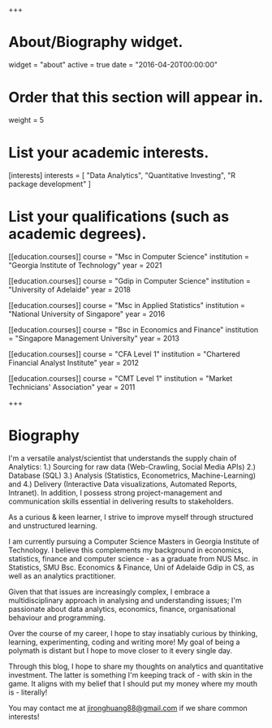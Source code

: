 +++
# About/Biography widget.
widget = "about"
active = true
date = "2016-04-20T00:00:00"

# Order that this section will appear in.
weight = 5

# List your academic interests.
[interests]
  interests = [
    "Data Analytics",
    "Quantitative Investing",
    "R package development"
  ]

# List your qualifications (such as academic degrees).
[[education.courses]]
  course = "Msc in Computer Science"
  institution = "Georgia Institute of Technology"
  year = 2021
  
[[education.courses]]
  course = "Gdip in Computer Science"
  institution = "University of Adelaide"
  year = 2018

[[education.courses]]
  course = "Msc in Applied Statistics"
  institution = "National University of Singapore"
  year = 2016
  
[[education.courses]]
  course = "Bsc in Economics and Finance"
  institution = "Singapore Management University"
  year = 2013

[[education.courses]]
  course = "CFA Level 1"
  institution = "Chartered Financial Analyst Institute"
  year = 2012

[[education.courses]]
  course = "CMT Level 1"
  institution = "Market Technicians' Association"
  year = 2011
  
+++

# Biography

I'm a versatile analyst/scientist that understands the supply chain of Analytics: 1.) Sourcing for raw data (Web-Crawling, Social Media APIs) 2.) Database (SQL) 3.) Analysis (Statistics, Econometrics, Machine-Learning) and 4.) Delivery (Interactive Data visualizations, Automated Reports, Intranet). In addition, I possess strong project-management and communication skills essential in delivering results to stakeholders. 

As a curious & keen learner, I strive to improve myself through structured and unstructured learning. 

I am currently pursuing a Computer Science Masters in Georgia Institute of Technology. I believe this complements my background in economics, statistics, finance and computer science - as a graduate from NUS Msc. in Statistics, SMU Bsc. Economics & Finance, Uni of Adelaide Gdip in CS, as well as an analytics practitioner. 

Given that that issues are increasingly complex, I embrace a multidisciplinary approach in analysing and understanding issues; I'm passionate about data analytics, economics, finance, organisational behaviour and programming.

Over the course of my career, I hope to stay insatiably curious by thinking, learning, experimenting, coding and writing more! My goal of being a polymath is distant but I hope to move closer to it every single day. 

Through this blog, I hope to share my thoughts on analytics and quantitative investment. The latter is something I'm keeping track of - with skin in the game. It aligns with my belief that I should put my money where my mouth is - literally!

You may contact me at jironghuang88@gmail.com if we share common interests!

